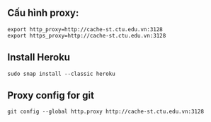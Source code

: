 ## Cấu hình proxy:
```
export http_proxy=http://cache-st.ctu.edu.vn:3128
export https_proxy=http://cache-st.ctu.edu.vn:3128
```

## Install Heroku
```
sudo snap install --classic heroku
```
## Proxy config for git
```
git config --global http.proxy http://cache-st.ctu.edu.vn:3128
```

